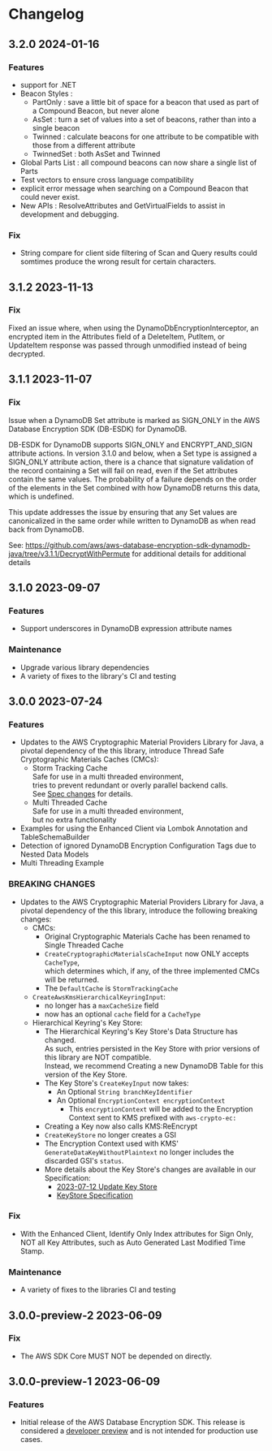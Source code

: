 # Changelog

## 3.2.0 2024-01-16

### Features
- support for .NET
- Beacon Styles :
  - PartOnly : save a little bit of space for a beacon that used as part of a Compound Beacon, but never alone
  - AsSet : turn a set of values into a set of beacons, rather than into a single beacon
  - Twinned : calculate beacons for one attribute to be compatible with those from a different attribute
  - TwinnedSet : both AsSet and Twinned
- Global Parts List : all compound beacons can now share a single list of Parts
- Test vectors to ensure cross language compatibility
- explicit error message when searching on a Compound Beacon that could never exist.
- New APIs : ResolveAttributes and GetVirtualFields to assist in development and debugging.

### Fix
 - String compare for client side filtering of Scan and Query results could somtimes produce the wrong result for certain characters.


## 3.1.2 2023-11-13

### Fix

Fixed an issue where, when using the DynamoDbEncryptionInterceptor,
an encrypted item in the Attributes field of a DeleteItem, PutItem, or UpdateItem
response was passed through unmodified instead of being decrypted.

## 3.1.1 2023-11-07

### Fix

Issue when a DynamoDB Set attribute is marked as SIGN_ONLY in the AWS Database Encryption SDK (DB-ESDK) for DynamoDB.

DB-ESDK for DynamoDB supports SIGN_ONLY and ENCRYPT_AND_SIGN attribute actions. In version 3.1.0 and below, when a Set type is assigned a SIGN_ONLY attribute action, there is a chance that signature validation of the record containing a Set will fail on read, even if the Set attributes contain the same values. The probability of a failure depends on the order of the elements in the Set combined with how DynamoDB returns this data, which is undefined.

This update addresses the issue by ensuring that any Set values are canonicalized in the same order while written to DynamoDB as when read back from DynamoDB.

See: https://github.com/aws/aws-database-encryption-sdk-dynamodb-java/tree/v3.1.1/DecryptWithPermute for additional details for additional details


## 3.1.0 2023-09-07

### Features
- Support underscores in DynamoDB expression attribute names

### Maintenance
- Upgrade various library dependencies
- A variety of fixes to the library's CI and testing

## 3.0.0 2023-07-24

### Features
- Updates to the AWS Cryptographic Material Providers Library for Java,
  a pivotal dependency of the this library,
  introduce Thread Safe Cryptographic Materials Caches (CMCs):
  - Storm Tracking Cache  
    Safe for use in a multi threaded environment,  
    tries to prevent redundant or overly parallel backend calls.  
    See [Spec changes](https://github.com/awslabs/aws-encryption-sdk-specification/blob/ce9a4062124edc5085c66a4f10742e15aa039b34/changes/2023-06-19_thread_safe_cache/change.md) for details.  
  - Multi Threaded Cache  
    Safe for use in a multi threaded environment,  
    but no extra functionality
- Examples for using the Enhanced Client via Lombok Annotation and TableSchemaBuilder
- Detection of ignored DynamoDB Encryption Configuration Tags due to Nested Data Models
- Multi Threading Example

### BREAKING CHANGES
- Updates to the AWS Cryptographic Material Providers Library for Java,
  a pivotal dependency of the this library,
  introduce the following breaking changes:
  - CMCs:  
    - Original Cryptographic Materials Cache has been renamed to Single Threaded Cache  
    - `CreateCryptographicMaterialsCacheInput` now ONLY accepts `CacheType`,  
    which determines which, if any, of the three implemented CMCs will be returned.  
    - The `DefaultCache` is `StormTrackingCache`  
  - `CreateAwsKmsHierarchicalKeyringInput`:  
    - no longer has a `maxCacheSize` field   
    - now has an optional `cache` field for a `CacheType`  
  - Hierarchical Keyring's Key Store:  
    - The Hierarchical Keyring's Key Store's Data Structure has changed.  
      As such, entries persisted in the Key Store with prior versions of this library are NOT compatible.  
      Instead, we recommend Creating a new DynamoDB Table for this version of the Key Store.  
    - The Key Store's `CreateKeyInput` now takes:  
      - An Optional `String branchKeyIdentifier`  
      - An Optional `EncryptionContext encryptionContext`  
        - This `encryptionContext` will be added to the Encryption Context sent to KMS prefixed with `aws-crypto-ec:`  
    - Creating a Key now also calls KMS:ReEncrypt  
    - `CreateKeyStore` no longer creates a GSI  
    - The Encryption Context used with KMS' `GenerateDataKeyWithoutPlaintext` no longer includes the discarded GSI's `status`.  
    - More details about the Key Store's changes are available in our Specification:  
      - [2023-07-12 Update Key Store](https://github.com/awslabs/aws-encryption-sdk-specification/tree/master/changes/2023_7_12_update-keystore-structure)
      - [KeyStore Specification](https://github.com/awslabs/aws-encryption-sdk-specification/blob/master/framework/branch-key-store.md)
        
### Fix
- With the Enhanced Client, Identify Only Index attributes for Sign Only,
  NOT all Key Attributes, such as Auto Generated Last Modified Time Stamp.

### Maintenance
- A variety of fixes to the libraries CI and testing

## 3.0.0-preview-2 2023-06-09

### Fix
- The AWS SDK Core MUST NOT be depended on directly.

## 3.0.0-preview-1 2023-06-09

### Features
- Initial release of the AWS Database Encryption SDK.
  This release is considered a [developer preview](https://docs.aws.amazon.com/sdkref/latest/guide/maint-policy.html#version-life-cycle)
  and is not intended for production use cases.
